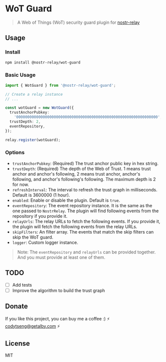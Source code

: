 # WoT Guard

> A Web of Things (WoT) security guard plugin for [nostr-relay](https://github.com/CodyTseng/nostr-relay)

## Usage

### Install

```bash
npm install @nostr-relay/wot-guard
```

### Basic Usage

```typescript
import { WotGuard } from '@nostr-relay/wot-guard';

// Create a relay instance
// ...

const wotGuard = new WotGuard({
  trustAnchorPubkey:
    '0000000000000000000000000000000000000000000000000000000000000000',
  trustDepth: 2,
  eventRepository,
});

relay.register(wotGuard);
```

### Options

- `trustAnchorPubkey`: (Required) The trust anchor public key in hex string.
- `trustDepth`: (Required) The depth of the Web of Trust. 1 means trust anchor and anchor's following, 2 means trust anchor, anchor's following, and anchor's following's following. The maximum depth is 2 for now.
- `refreshInterval`: The interval to refresh the trust graph in milliseconds. Default is 3600000 (1 hour).
- `enabled`: Enable or disable the plugin. Default is `true`.
- `eventRepository`: The event repository instance. It is the same as the one passed to `NostrRelay`. The plugin will find following events from the repository if you provide it.
- `relayUrls`: The relay URLs to fetch the following events. If you provide it, the plugin will fetch the following events from the relay URLs.
- `skipFilters`: An filter array. The events that match the skip filters can skip the WoT guard.
- `logger`: Custom logger instance.

> Note: The `eventRepository` and `relayUrls` can be provided together. And you must provide at least one of them.

## TODO

- [ ] Add tests
- [ ] Improve the algorithm to build the trust graph

## Donate

If you like this project, you can buy me a coffee :) ⚡️ codytseng@getalby.com ⚡️

## License

MIT
